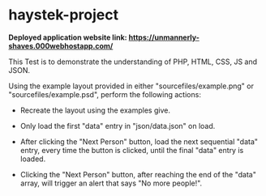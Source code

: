 # haystek-project
**Deployed application website link: https://unmannerly-shaves.000webhostapp.com/**

This Test is to demonstrate the understanding of PHP, HTML, CSS, JS and JSON.

Using the example layout provided in either "sourcefiles/example.png" or "sourcefiles/example.psd", perform the following actions:

- Recreate the layout using the examples give.

- Only load the first "data" entry in "json/data.json" on load.

- After clicking the "Next Person" button, load the next sequential "data" entry, every time the button is clicked, until the final "data" entry is loaded.

- Clicking the "Next Person" button, after reaching the end of the "data" array, will trigger an alert that says "No more people!".
